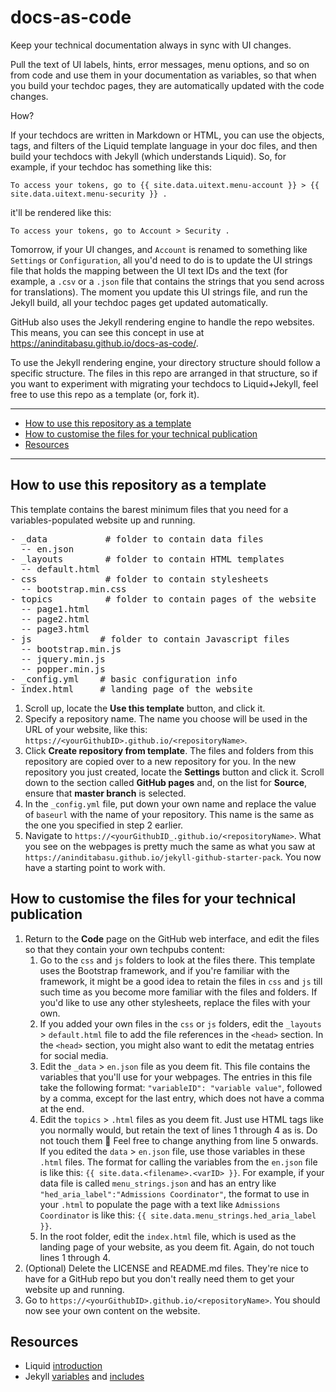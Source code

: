 # docs-as-code

Keep your technical documentation always in sync with UI changes. 

Pull the text of UI labels, hints, error messages, menu options, and so on from code and use them in your documentation as variables, so that when you build your techdoc pages, they are automatically updated with the code changes.

How?

If your techdocs are written in Markdown or HTML, you can use the objects, tags, and filters of the Liquid template language in your doc files, and then build your techdocs with Jekyll (which understands Liquid). So, for example, if your techdoc has something like this:

`To access your tokens, go to {{ site.data.uitext.menu-account }} > {{ site.data.uitext.menu-security }} .`

it'll be rendered like this:

`To access your tokens, go to Account > Security .`

Tomorrow, if your UI changes, and `Account` is renamed to something like `Settings` or `Configuration`, all you'd need to do is to update the UI strings file that holds the mapping between the UI text IDs and the text (for example, a `.csv` or a `.json` file that contains the strings that you send across for translations). The moment you update this UI strings file, and run the Jekyll build, all your techdoc pages get updated automatically.

GitHub also uses the Jekyll rendering engine to handle the repo websites. This means, you can see this concept in use at https://aninditabasu.github.io/docs-as-code/.

To use the Jekyll rendering engine, your directory structure should follow a specific structure. The files in this repo are arranged in that structure, so if you want to experiment with migrating your techdocs to Liquid+Jekyll, feel free to use this repo as a template (or, fork it).

<hr/>

-  [How to use this repository as a template](#how-to-use-this-repository-as-a-template)
-  [How to customise the files for your technical publication](#how-to-customise-the-files-for-your-technical-publication)
-  [Resources](#resources)

<hr/>

## How to use this repository as a template

This template contains the barest minimum files that you need for a variables-populated website up and running.

<pre>
- _data           # folder to contain data files
  -- en.json
- _layouts        # folder to contain HTML templates
  -- default.html
- css             # folder to contain stylesheets
  -- bootstrap.min.css
- topics          # folder to contain pages of the website
  -- page1.html
  -- page2.html
  -- page3.html
- js             # folder to contain Javascript files
  -- bootstrap.min.js
  -- jquery.min.js
  -- popper.min.js
- _config.yml    # basic configuration info
- index.html     # landing page of the website
</pre>

1. Scroll up, locate the **Use this template** button, and click it.
2. Specify a repository name. The name you choose will be used in the URL of your website, like this: `https://<yourGithubID>.github.io/<repositoryName>`.
3.  Click **Create repository from template**. The files and folders from this repository are copied over to a new repository for you.
In the new repository you just created, locate the **Settings** button and click it. Scroll down to the section called **GitHub pages** and, on the list for **Source**, ensure that **master branch** is selected.
4.  In the `_config.yml` file, put down your own name and replace the value of `baseurl` with the name of your repository. This name is the same as the one you specified in step 2 earlier.
5.  Navigate to `https://<yourGithubID_.github.io/<repositoryName>`. What you see on the webpages is pretty much the same as what you saw at `https://aninditabasu.github.io/jekyll-github-starter-pack`. You now have a starting point to work with.

## How to customise the files for your technical publication

1. Return to the **Code** page on the GitHub web interface, and edit the files so that they contain your own techpubs content:
   1.  Go to the `css` and `js` folders to look at the files there. This template uses the Bootstrap framework, and if you're familiar with the framework, it might be a good idea to retain the files in `css` and `js` till such time as you become more familiar with the files and folders. If you'd like to use any other stylesheets, replace the files with your own.
   2.  If you added your own files in the `css` or `js` folders, edit the `_layouts` > `default.html` file to add the file references in the `<head>` section. In the `<head>` section, you might also want to edit the metatag entries for social media.
   3. Edit the `_data` > `en.json` file as you deem fit. This file contains the variables that you'll use for your webpages. The entries in this file take the following format: `"variableID": "variable value"`, followed by a comma, except for the last entry, which does not have a comma at the end.
   4. Edit the `topics` > `.html` files as you deem fit. Just use HTML tags like you normally would, but retain the text of lines 1 through 4 as is. Do not touch them 🙂 Feel free to change anything from line 5 onwards. If you edited the `data` > `en.json` file, use those variables in these `.html` files. The format for calling the variables from the `en.json` file is like this: `{{ site.data.<filename>.<varID> }}`. For example, if your data file is called `menu_strings.json` and has an entry like `"hed_aria_label":"Admissions Coordinator"`, the format to use in your `.html` to populate the page with a text like `Admissions Coordinator` is like this: `{{ site.data.menu_strings.hed_aria_label }}`.
   5. In the root folder, edit the `index.html` file, which is used as the landing page of your website, as you deem fit. Again, do not touch lines 1 through 4.
2.  (Optional) Delete the LICENSE and README.md files. They're nice to have for a GitHub repo but you don't really need them to get your website up and running.
3.  Go to `https://<yourGithubID>.github.io/<repositoryName>`. You should now see your own content on the website.

## Resources

-  Liquid [introduction](https://shopify.github.io/liquid/tags/comment/)
-  Jekyll [variables](https://jekyllrb.com/docs/variables/) and [includes](https://jekyllrb.com/docs/includes/)
